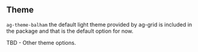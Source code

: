 ## Theme

```ag-theme-balham``` the default light theme provided by ag-grid is included in the package and that is the default option for now.

TBD - Other theme options.